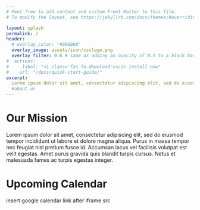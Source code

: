 ```yaml
---
# Feel free to add content and custom Front Matter to this file.
# To modify the layout, see https://jekyllrb.com/docs/themes/#overriding-theme-defaults

layout: splash
permalink: /
header:
  # overlay_color: "#000000"
  overlay_image: assets/icon/csclogo.png
  overlay_filter: 0.6 # same as adding an opacity of 0.5 to a black background
#  actions:
#   - label: "<i class='fas fa-download'></i> Install now"
#    url: "/docs/quick-start-guide/"
excerpt:
  Lorem ipsum dolor sit amet, consectetur adipiscing elit, sed do eiusmod tempor incididunt ut labore et dolore magna aliqua. Purus in massa tempor nec feugiat nisl pretium fusce id. Accumsan lacus vel facilisis volutpat est velit egestas. Amet purus gravida quis blandit turpis cursus. Netus et malesuada fames ac turpis egestas integer.
  #about us
---
```


# Our Mission

Lorem ipsum dolor sit amet, consectetur adipiscing elit, sed do eiusmod tempor incididunt ut labore et dolore magna aliqua. Purus in massa tempor nec feugiat nisl pretium fusce id. Accumsan lacus vel facilisis volutpat est velit egestas. Amet purus gravida quis blandit turpis cursus. Netus et malesuada fames ac turpis egestas integer.

# Upcoming Calendar

insert google calendar link after iframe src
<iframe src="" style="border-width:0" width="800" height="600" frameborder="0" scrolling="no"></iframe>
